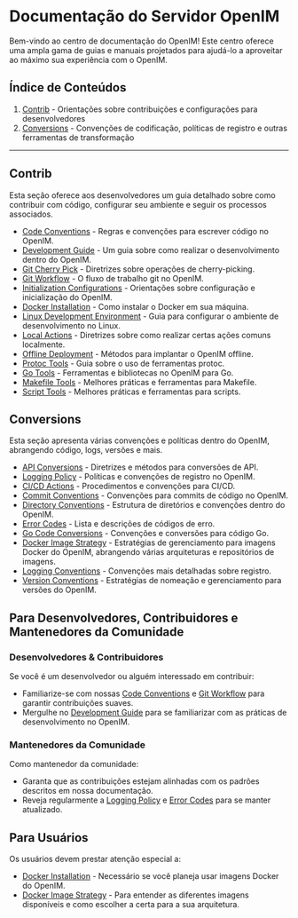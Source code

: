 # Documentação do Servidor OpenIM

Bem-vindo ao centro de documentação do OpenIM! Este centro oferece uma ampla gama de guias e manuais projetados para ajudá-lo a aproveitar ao máximo sua experiência com o OpenIM.

## Índice de Conteúdos

1. [Contrib](https://github.com/openimsdk/open-im-server/blob/main/docs/contrib) - Orientações sobre contribuições e configurações para desenvolvedores
2. [Conversions](https://github.com/openimsdk/open-im-server/blob/main/docs/contrib) - Convenções de codificação, políticas de registro e outras ferramentas de transformação

------

## Contrib

Esta seção oferece aos desenvolvedores um guia detalhado sobre como contribuir com código, configurar seu ambiente e seguir os processos associados.

- [Code Conventions](https://github.com/openimsdk/open-im-server/blob/main/docs/contrib/code-conventions.md) - Regras e convenções para escrever código no OpenIM.
- [Development Guide](https://github.com/openimsdk/open-im-server/blob/main/docs/contrib/development.md) - Um guia sobre como realizar o desenvolvimento dentro do OpenIM.
- [Git Cherry Pick](https://github.com/openimsdk/open-im-server/blob/main/docs/contrib/gitcherry-pick.md) - Diretrizes sobre operações de cherry-picking.
- [Git Workflow](https://github.com/openimsdk/open-im-server/blob/main/docs/contrib/git-workflow.md) - O fluxo de trabalho git no OpenIM.
- [Initialization Configurations](https://github.com/openimsdk/open-im-server/blob/main/docs/contrib/init-config.md) - Orientações sobre configuração e inicialização do OpenIM.
- [Docker Installation](https://github.com/openimsdk/open-im-server/blob/main/docs/contrib/install-docker.md) - Como instalar o Docker em sua máquina.
- [Linux Development Environment](https://github.com/openimsdk/open-im-server/blob/main/docs/contrib/linux-development.md) - Guia para configurar o ambiente de desenvolvimento no Linux.
- [Local Actions](https://github.com/openimsdk/open-im-server/blob/main/docs/contrib/local-actions.md) - Diretrizes sobre como realizar certas ações comuns localmente.
- [Offline Deployment](https://github.com/openimsdk/open-im-server/blob/main/docs/contrib/offline-deployment.md) - Métodos para implantar o OpenIM offline.
- [Protoc Tools](https://github.com/openimsdk/open-im-server/blob/main/docs/contrib/protoc-tools.md) - Guia sobre o uso de ferramentas protoc.
- [Go Tools](https://github.com/openimsdk/open-im-server/blob/main/docs/contrib/util-go.md) - Ferramentas e bibliotecas no OpenIM para Go.
- [Makefile Tools](https://github.com/openimsdk/open-im-server/blob/main/docs/contrib/util-makefile.md) - Melhores práticas e ferramentas para Makefile.
- [Script Tools](https://github.com/openimsdk/open-im-server/blob/main/docs/contrib/util-scripts.md) - Melhores práticas e ferramentas para scripts.

## Conversions

Esta seção apresenta várias convenções e políticas dentro do OpenIM, abrangendo código, logs, versões e mais.

- [API Conversions](https://github.com/openimsdk/open-im-server/blob/main/docs/contrib/api.md) - Diretrizes e métodos para conversões de API.
- [Logging Policy](https://github.com/openimsdk/open-im-server/blob/main/docs/contrib/bash-log.md) - Políticas e convenções de registro no OpenIM.
- [CI/CD Actions](https://github.com/openimsdk/open-im-server/blob/main/docs/contrib/cicd-actions.md) - Procedimentos e convenções para CI/CD.
- [Commit Conventions](https://github.com/openimsdk/open-im-server/blob/main/docs/contrib/commit.md) - Convenções para commits de código no OpenIM.
- [Directory Conventions](https://github.com/openimsdk/open-im-server/blob/main/docs/contrib/directory.md) - Estrutura de diretórios e convenções dentro do OpenIM.
- [Error Codes](https://github.com/openimsdk/open-im-server/blob/main/docs/contrib/error-code.md) - Lista e descrições de códigos de erro.
- [Go Code Conversions](https://github.com/openimsdk/open-im-server/blob/main/docs/contrib/go-code.md) - Convenções e conversões para código Go.
- [Docker Image Strategy](https://github.com/openimsdk/open-im-server/blob/main/docs/contrib/images.md) - Estratégias de gerenciamento para imagens Docker do OpenIM, abrangendo várias arquiteturas e repositórios de imagens.
- [Logging Conventions](https://github.com/openimsdk/open-im-server/blob/main/docs/contrib/logging.md) - Convenções mais detalhadas sobre registro.
- [Version Conventions](https://github.com/openimsdk/open-im-server/blob/main/docs/contrib/version.md) - Estratégias de nomeação e gerenciamento para versões do OpenIM.


## Para Desenvolvedores, Contribuidores e Mantenedores da Comunidade

### Desenvolvedores & Contribuidores

Se você é um desenvolvedor ou alguém interessado em contribuir:

- Familiarize-se com nossas [Code Conventions](https://github.com/openimsdk/open-im-server/blob/main/docs/contrib/code-conventions.md) e [Git Workflow](https://github.com/openimsdk/open-im-server/blob/main/docs/contrib/git-workflow.md) para garantir contribuições suaves.
- Mergulhe no [Development Guide](https://github.com/openimsdk/open-im-server/blob/main/docs/contrib/development.md) para se familiarizar com as práticas de desenvolvimento no OpenIM.

### Mantenedores da Comunidade

Como mantenedor da comunidade:

- Garanta que as contribuições estejam alinhadas com os padrões descritos em nossa documentação.
- Reveja regularmente a [Logging Policy](https://github.com/openimsdk/open-im-server/blob/main/docs/contrib/bash-log.md) e [Error Codes](https://github.com/openimsdk/open-im-server/blob/main/docs/contrib/error-code.md) para se manter atualizado.

## Para Usuários

Os usuários devem prestar atenção especial a:

- [Docker Installation](https://github.com/openimsdk/open-im-server/blob/main/docs/contrib/install-docker.md) - Necessário se você planeja usar imagens Docker do OpenIM.
- [Docker Image Strategy](https://github.com/openimsdk/open-im-server/blob/main/docs/contrib/images.md) - Para entender as diferentes imagens disponíveis e como escolher a certa para a sua arquitetura.
